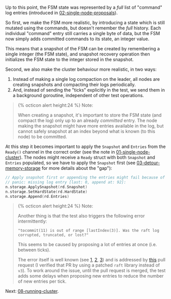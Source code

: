 Up to this point, the FSM state was represented by a *full* list of "command" log entries (introduced in [02-single-node-proposals](02-single-node-proposals)).

So first, we make the FSM more realistic, by introducing a state which is still mutated using the commands, but doesn't remember the *full* history. Each individual "command" entry still carries a single byte of data, but the FSM now simply adds committed commands to its state, an integer value.

This means that a snapshot of the FSM can be created by remembering a single integer (the FSM state), and snapshot recovery operation then initializes the FSM state to the integer stored in the snapshot.

Second, we also make the cluster behaviour more realistic, in two ways:
1. Instead of making a single log compaction on the leader, all nodes are creating snapshots and compacting their logs periodically.
2. And, instead of sending the "ticks" explicitly in the test, we send them in a background goroutine, independent of other test operations.

> {% octicon alert height:24 %} Note:
> 
> When creating a snapshot, it's important to store the FSM state (and compact the log) only up to an already *committed* entry. The node making the snapshot might have more entries available in the log, but cannot safely snapshot at an index beyond what is known (to this node) to be committed.

At this step it becomes important to apply the `Snapshot` and `Entries` from the `Ready()` channel in the correct order (see the note in [01-single-node-cluster](01-single-node-cluster)). The nodes might receive a `Ready` struct with both `Snapshot` and `Entries` populated, so we have to apply the `Snapshot` first (see [03-detour-memory-storage](03-detour-memory-storage#codeappendcode) for more details about the "gap"):
``` go
// Apply snapshot first or appending the entries might fail because of the "gap":
// panic: missing log entry [last: 0, append at: 92]:
n.storage.ApplySnapshot(rd.Snapshot)
n.storage.SetHardState(rd.HardState)
n.storage.Append(rd.Entries)
```

> {% octicon alert height:24 %} Note:
> 
> Another thing is that the test also triggers the following error intermittently:
> ```
> "tocommit(11) is out of range [lastIndex(3)]. Was the raft log corrupted, truncated, or lost?"
> ```
>This seems to be caused by proposing a lot of entries at once (i.e. between ticks).
>
>The error itself is well known (see [1](https://github.com/etcd-io/etcd/issues/13509), [2](https://github.com/etcd-io/etcd/issues/16220), [3](https://github.com/etcd-io/etcd/issues/13509)) and is addressed by [this](https://github.com/etcd-io/raft/pull/139) pull request (I verified that PR by using a patched `raft` library instead of `v3`). To work around the issue, until the pull request is merged, the test adds some delays when proposing new entries to reduce the number of new entries per tick.

Next: [08-running-cluster](08-running-cluster).